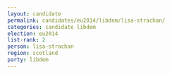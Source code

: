 ```yaml
---
layout: candidate
permalink: candidates/eu2014/libdem/lisa-strachan/
categories: candidate libdem
election: eu2014
list-rank: 2
person: lisa-strachan
region: scotland
party: libdem
---
```

